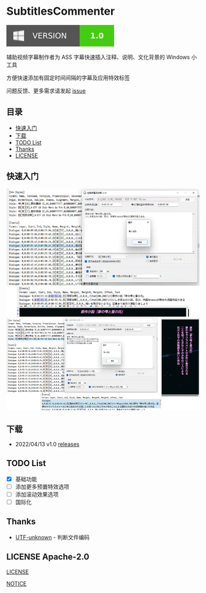 # SubtitlesCommenter

[![Version-Badge](Assets/Badge/version.svg)](https://github.com/hoywu/SubtitlesCommenter/releases)

辅助视频字幕制作者为 ASS 字幕快速插入注释、说明、文化背景的 Windows 小工具

方便快速添加有固定时间间隔的字幕及应用特效标签

问题反馈、更多需求请发起 [issue](https://github.com/hoywu/SubtitlesCommenter/issues)

## 目录

- [快速入门](#快速入门)
- [下载](#下载)
- [TODO List](#todo-list)
- [Thanks](#thanks)
- [LICENSE](#license-apache-20)

## 快速入门

![Screenshot-1](Assets/Screenshot/p1_v1.0.png)
![Screenshot-2](Assets/Screenshot/p2_v1.0.png)

## 下载

 - 2022/04/13  v1.0  [releases](https://github.com/hoywu/SubtitlesCommenter/releases/tag/v1.0)

## TODO List

- [x] 基础功能
- [ ] 添加更多预置特效选项
- [ ] 添加滚动效果选项
- [ ] 国际化

## Thanks

- [UTF-unknown](https://github.com/CharsetDetector/UTF-unknown) - 判断文件编码

## LICENSE Apache-2.0

[LICENSE](LICENSE)

[NOTICE](NOTICE)
